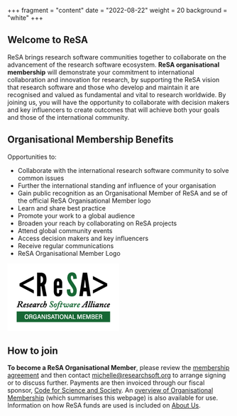 +++
fragment = "content"
date = "2022-08-22"
weight = 20
background = "white"
+++

## Welcome to ReSA
ReSA brings research software communities together to collaborate on the advancement of the research software ecosystem.
**ReSA organisational membership** will demonstrate your commitment to international collaboration and innovation for research, by supporting the ReSA vision that research software and those who develop and maintain it are recognised and valued as fundamental and vital to research worldwide.
By joining us, you will have the opportunity to collaborate with decision makers and key influencers to create outcomes that will achieve both your goals and those of the international community. 

## Organisational Membership Benefits 

Opportunities to:
- Collaborate with the international research software community to solve common issues
- Further the international standing anf influence of your organisation
- Gain public recognition as an Organisational Member of ReSA and se of the official ReSA Organisational Member logo
- Learn and share best practice 
- Promote your work to a global audience 
- Broaden your reach by collaborating on ReSA projects
- Attend global community events
- Access decision makers and key influencers 
- Receive regular communications
- ReSA Organisational Member Logo 
<img src="ReSAOrganisationalMember.jpg">

## How to join

**To become a ReSA Organisational Member**, please review the [membership agreement](https://docs.google.com/document/d/1arCDTzFaM8gavaSBOFcuHSI_m_WmvV4pJjwDVdNwmbk/edit) and then contact [michelle@researchsoft.org](emailto:michelle@researchsoft.org) to arrange signing or to discuss further. Payments are then invoiced through our fiscal sponsor, [Code for Science and Society](https://codeforscience.org/). An [overview of Organisational Membership](https://docs.google.com/document/d/1BGRqfSlW9_iBW-qerJLqnzW_z94qg1t8/edit?usp=sharing&ouid=113559921308900252830&rtpof=true&sd=true) (which summarises this webpage) is also available for use. Information on how ReSA funds are used is included on [About Us](https://www.researchsoft.org/about-resa/).

